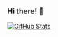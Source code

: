 <!--
<img align='right' src="https://github-readme-stats.vercel.app/api?username=luooofan&hide_border=true&show_icons=true&theme=dark">
-->

### Hi there! 👋

<a href="https://github.com/luooofan">
  <img align="center" alt="GitHub Stats" src="https://github-readme-stats.vercel.app/api?theme=radical&username=luooofan&show_icons=true&include_all_commits=true" />
</a>
<!--
<a href="https://github.com/luooofan">
  <img align="center" alt="Top Langs" src="https://github-readme-stats.vercel.app/api/top-langs/?theme=radical&username=luooofan&layout=compact" />
</a>
-->


<!--
**luooofan/luooofan** is a ✨ _special_ ✨ repository because its `README.md` (this file) appears on your GitHub profile.

Here are some ideas to get you started:

- 🔭 I’m currently working on ...
- 🌱 I’m currently learning ...
- 👯 I’m looking to collaborate on ...
- 🤔 I’m looking for help with ...
- 💬 Ask me about ...
- 📫 How to reach me: ...
- 😄 Pronouns: ...
- ⚡ Fun fact: ...
-->
